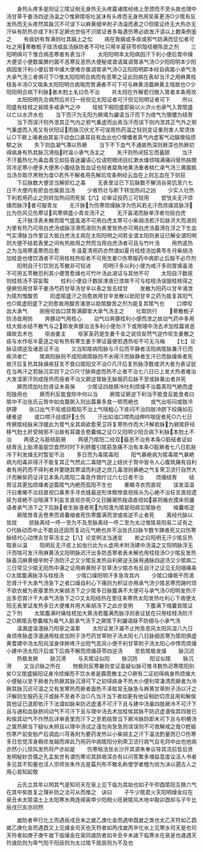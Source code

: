 <!-- { "loadSidebar": true } -->
　　身热头疼多是阳证三隂证例无身热无头疼葢诸隂经络上至颈而不至头故也理中汤甘草干姜汤四逆汤温之○惟厥隂呕吐涎沬有头疼而无身热用吴茱茰汤○少隂有反发热而无头疼然其脉沉不可误下以麻黄细辛附子汤温而表之○但隂证终无大热亦无汗纵有防热亦或下利手足厥也世俗不识隂证者多每遇伤寒必欲发汗请以上数条例鉴之
　　有痰妨有胷满则吐其膈上之忪
　　病在胷膈或多痰或邪气妨满而怔忪者可吐之用蒂散栀子豉汤或盐汤脉防者不可吐只用半夏茯苓枳殻桔梗陈皮之剂
　　三阳明俱可下惟合病恶寒者有表当汗
　　太阳阳明本太阳病因汗下利小便后胃中燥大便坚小便数属脾约圎不恶寒反恶热大便秘或谵语属调胃承气汤○少阳阳明本少阳病因发汗利小便后胃中燥大便难亦属调胃承气汤○正阳阳明即本经自病属小承气汤大承气汤三者俱可下○惟太阳阳明合病而有恶寒之证此则病在表却当汗之用麻黄桂枝各半汤○又喘条太阳阳明合病喘而胷满者不可下可与麻黄汤葢麻黄主喘故也○少阳阳明合病下利脉者木尅土名曰负不治
　　并太阳在外解若归根入胃者本条用攻
　　太阳阳明先合病然后并归一经但见太阳证者可汗但见阳明证者可下
　　所以阳盛有桂枝之毙隂多戒承气之冲
　　桂枝下咽阳盛即毙以火济火也承气入胃隂盛以亡以水济水也
　　当下而汗为无阳为厥竭为讝语当汗而下为痞气为懊憹为结胷
　　当下而误汗则外泄其正气内之邪气乗虚而出焉当汗而误下则内泄其正气外之邪气乗虚而入焉又有伏阳证而脉沉伏尤不可误用热药温之轻则变证重则害人常须体认○下厥上竭者由其妄汗动血口鼻耳目有血出也○懊憹者真气内虚客气动膈懊恼烦郁之状
　　失下则血凝气滞以热厥
　　当下不下血气不通故热深则厥深也热厥初得病身有热其脉沉滑指时温小承气汤主之
　　失汗则热闭狂忘而蓄脓
　　当汗不汗蓄热化为毒血善忘如狂昏迷讝语心忪语短眼闭目红漱水燥烦喘满痛闷骨热肤閧背冷足寒小便多大便黒小腹结急皆血证也轻者犀角地黄汤重者桃仁承气汤三黄圎抵当汤贠取尽黒物为度○若外不解者用先解后攻条例经云血在上则忘血在下则狂
　　下后脉数大便坚当解瘀红之毒
　　无表里证已下后脉数不解消谷易饥至六七日不大便内有瘀血也属抵当汤
　　少者热壮与断下转加热闷之凶
　　少实人壮热下利若用药止之则转加热闷而死矣【六】论审证投药三可轻用
　　尝攷夫无汗烦燥而脉浮者可服青龙
　　无汗脉为伤寒烦燥脉浮为伤风若无汗而烦燥其脉浮比为伤风见伤寒证风寒俱盛小青龙汤汗之
　　无汗喜渇而脉单浮者勿投白虎
　　无汗脉浮表未解而隂气盛虽渇不可用白虎太寒可小柴胡汤若汗后脉洪大而渇则为里有热乃可用白虎汤或脉浮滑而渇则为表里皆热亦可用白虎汤葢滑在浮之下生血气实滑脉当作里证大抵白虎汤主病在太阳阳明之间若全谓太阳则表证已解全谓阳明则大便不结若表里之间有热故用之然而当用白虎汤者可且与竹叶汤
　　用热逺热之为当用寒逺寒而后愈
　　冬温夏清用药亦然谓如夏月桂枝汤加黄苓冬月柴胡汤加桂是也嗜饮酒者不可用桂枝热呕者不可用生姜○伤寒服药中病即止后服不必尽剂
　　阳明自汗引饮则五苓散非可轻进
　　阳明汗多以利小便为戒汗多则胃燥虽渇不可用五苓散恐利其小便胃愈燥也可竹叶汤此渇证与其他不可
　　太阳自汗数尿则桂枝汤不容妄取
　　桂利小便自汗数尿津液已泄故不可与桂枝汤误服桂枝得之便厥但用甘草干姜汤芍药甘草汤甘辛以表之皆去桂甘
　　发散为阳药以甘辛涌泄为隂剂惟酸苦
　　阳虚隂盛汗之则愈故用甘辛发散以助阳甘辛之药为能复其阳气也○隂虚阳盛下之则愈故用酸苦涌泄以助隂酸苦之剂为能复其隂气也
　　口噤咬齿大承气
　　刚痓咬齿口禁胷满脚挛大承气汤主之
　　吐取防行
　　蒂散栀子防汤皆用防
　　奔豚动气用桂心
　　动气曰奔豚桂利小便而泄之故动气药中多用桂大抵水结不散气与之即发奔豚治法多利小便勿汗下或用理中汤去术加桂葢肾恶燥故去术也
　　呕由姜主
　　呕家圣药是生姜千金之说信矣然气逆作呕生姜散之痰与水作呕半夏逐之呕有热有寒生姜于寒证最便若遇热呕不可无乌梅
　　【七】论脉证顺逆及诸恶证不治
　　又当知隂病阳脉与汗后而平静者活阳病隂脉兼汗已而疾洪者亡
　　隂病阳脉则不成阳病隂脉则不水得汗而脉静者生汗已而脉燥疾者死故汗后复热其脉燥疾狂言不食曰隂阳交不治○凡汗后复热脉浮数或洪大者为表证犹在当再汗之若脉沉实则下之○尺寸脉俱虚而热不止者不治七八日已上发大热者难治大发湿家汗则成痓热而痓者不治又厥逆胃脉无脉服药后脉不至或脉暴出者并死
　　厥而烦加吐防肾证未易保
　　少隂证四肢厥冷吐利烦燥不治葢真阳气絶而虚阳独用也
　　厥而利反能食除中何以当
　　厥隂证厥逆下利当不能食反能食者曰隂中不治张氏云胷中如虫齧粥入则出葢暴多食一顿而絶也
　　或气出呕闷或肢冷脐硬
　　张口出气干呕或目眶陷不治上气喘粗心下疰闷不治四肢冷脐下绞痛如石硬者逆
　　或口噤汗战或肝土伤
　　汗出如油口噤肉战伸吟喘促者死○六七日传厥隂经脉来浮缓此为胃气全其病欲愈荣卫将复寒热作而大汗解若脉为厥隂肝经移气尅土肝受贼邪不治故有耳聋舌卷囊缩之证○又阳明少阳合病下利脉本尅土不治
　　两感之与脏结脏厥
　　两感乃隂阳二经双最恶不治有本条○脏结者证如结胷舌上胎滑虽能饮食然时时下利脐腹引隂筋急痛不治有本条○脏厥者七八日肌肤冷下利发燥无时暂安不治
　　多日而为毒隂毒阳
　　阳气暴絶病为隂毒隂气暴絶病为阳毒非得汗不能复其正气然此二毒随气逆上结伏于胷中皆令人心腹筑痛有自利者有用药而不得利者并要随其寒温而利逐之庶几毒泄则暴絶之气复荣卫流行自然大汗而解矣药证详见本条凡隂阳二毒急作救疗过六七日者不治
　　烦燥结胷
　　结胷证具更加烦燥者逆葢隂气内絶而孤阳不生也
　　重暍寻衣而直视
　　误发湿温汗曰重暍不治目直视口鼻黒手寻衣缝最逆形体黯惨直视摇头为心絶不治狂言直视遗尿为肾絶不治喘满下利妄言直视亦死○又日脯潮热独语直视如甚则循衣摸床但讝语者承气汤下之下后脉者生脉濇者死为阳濇为隂是阳病见隂脉也
　　缩囊咳逆
　　厥隂唇青舌卷黒而肾囊缩者死伤寒腹满而泄或咳逆不止者死
　　离经代脉以皆戕
　　损脉离经一呼一至为不及至脉离经一呼二至为太过惟隂易阳易二证有之○代脉动而中止不能自还因而复动元气絶也并不治张氏曰脉乍数乍踈者死又曰伤寒脉结代心动悸灸甘草汤主之【八】论变例法当通变
　　断之曰阳明无汗少隂反热取表以温
　　阳明反无汗皮上如虫行此为乆虚用术附汤建中汤温之又阳明脉浮无汗而喘可发汗用麻黄汤又阳明脉迟汗出多防恶寒者表未解也用桂枝汤○少隂反发热脉虽沉麻黄细辛附子汤防汗之又少隂反发热自利厥逆无脉用通脉四逆汤又少隂病二三日常见少隂无阳热中满之证用麻黄附子甘草汤少隂亦有反自汗之证见无阳咽痛条○太隂腹满脉浮与桂枝汤
　　少隂口燥阳明汗多急攻其内
　　少隂口燥咽干而渇恐肾汁干大承气汤急下之者口燥自利心下痛则为积证亦用承气汤少隂恶寒而踡时烦不欲衣被为表塞里热大柴胡汤下之少隂多日脉腹满不大便可与承气汤○阳明发热汗出多恐胃汁干大承气汤急下之○又太阳结热在里往来寒热太阳发热吐利心下痞便太阳无表里证发热多日大便难并用大柴胡汤下之此亦变例
　　下腹满下缩囊皆隂证之下剂
　　太隂腹满时痛桂枝加大黄汤若腹满而脉浮则表证犹在只用桂枝汤防汗之○厥隂舌卷囊缩为毒气入脏承气汤下之厥隂下利讝语脉不防细与小承气汤
　　温漏虚温濇脉乃阳家之温辈
　　太阳证发汗漏不止拘急恶风太阳风湿八九日身烦疼脉虚浮濇通用桂皮加附子汤芍药甘草附子汤太阳七八日脉细恶寒为隂阳俱虚黄耆建中汤太阳风湿身体肿疼汗出短气恶风小便不利甘草附子汤太阳心中悸而烦燥小建中汤太阳汗后或下后病不解而烦燥茯苓四逆汤
　　至若隂极发燥
　　脉沉迟
　　热极发厥
　　脉沉滑
　　与夫隂证似阳
　　脉沉防
　　阳证似隂
　　脉沉滑
　　又当识脉之所在
　　物极则反寒暑则变证虽疑似脉可推寻数热迟寒隂阳别矣○又隂盛膈阳证身冷烦燥而不饮水者是霹雳散主之○厥有二证初得病身热烦燥大小便秘以至于厥者为热厥其脉沉滑可下之初得病身不热大小便利常凄清而厥者为冷厥其脉沉迟可温之又有发寒热而厥者面色不泽昡冐无脉急与麻黄甘草附子汤以汗之汗解则生服药无汗或脉不至者不治○凡当汗当下者如更有他证相妨切须且用和解俟其他证已退即依汗下法谓如脉来防迟虚濇不可汗下且与建中汤軰四肢厥冷不可汗下且与通和血脉脐间动气不可汗下且与理中汤去术加桂俟其脉不防迟虚濇俟其四肢已和俟其动气不作然后详审表里而汗下之至若结胷当下厥冷脉防即未可下且与枳梗汤之属热厥当下疑似未辨且以理中汤试之谨勿尚急急则误误则不可救解戒之哉○姙娠伤寒产前安胎产后调血川芎香附为要药发热以小柴胡主之汗下温法酌量而已○伤寒多日忽觉浑身瘾疹发越而痒此乃用药中病隂阳分别荣卫流行病气自毛窍中出也他病亦然小儿惊风发热将产亦如是
　　伤寒格法张长沙开其源朱奉议导其流前哲后贤发明秘妙吾儒之孔孟矣世有谓伤寒论其辞艰深亦有以问答繁多増益意度议活人书者多见其不知量也活人宗师张朱作古是篇刋布不敢名称使学者稽为验为决以遡古人之用心皆知起敬








　　云先立其年以明其气是知司天在泉上见下临为其始也如子午夘酉隂阳互换六气在其中矣胜复之理补防之法可从而推之　诀曰
　　子午少隂君火天阳明燥金应在泉丑未太隂温土上太阳寒水两连绵寅申少阳相火旺厥隂风木地中聫卯酉却与子午比辰戌巳亥亦同然










　　嵗防者甲巳化土而遇辰戌丑未之嵗乙庚化金而遇申酉嵗之类也太乙天符如乙酉嵗乙庚化金而遇酉又上见燥金司天也天符者如丙戌嵗丙辛化水上见寒水司天是也司天符者如庚子庚午嵗下临燥金在泉同歳防者如辛丑辛未歳下临寒水在泉是也歳遇天符歳防则为卑气阳干阳辰则为太过隂干隂辰则为不及也









